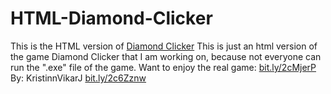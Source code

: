 # HTML-Diamond-Clicker
This is the HTML version of [Diamond Clicker](https://github.com/jtrent238/DiamondClicker)
This is just an html version of the game Diamond Clicker that I am working on, because not everyone can run the ".exe" file of the game.
Want to enjoy the real game: [bit.ly/2cMjerP](bit.ly/2cMjerP)
By: KristinnVikarJ​ [bit.ly/2c6Zznw](bit.ly/2c6Zznw)
